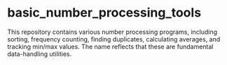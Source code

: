 # basic_number_processing_tools
This repository contains various number processing programs, including sorting, frequency counting, finding duplicates, calculating averages, and tracking min/max values. The name reflects that these are fundamental data-handling utilities.
